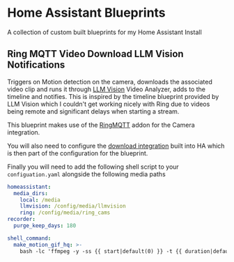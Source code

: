 # Home Assistant Blueprints
A collection of custom built blueprints for my Home Assistant Install

## Ring MQTT Video Download LLM Vision Notifications
Triggers on Motion detection on the camera, downloads the associated video clip and runs it through [LLM Vision](https://github.com/valentinfrlch/ha-llmvision) Video Analyzer, adds to the timeline and notifies. This is inspired by the timeline blueprint provided by LLM Vision which I couldn't get working nicely with Ring due to videos being remote and significant delays when starting a stream.

This blueprint makes use of the [RingMQTT](https://github.com/tsightler/ring-mqtt) addon for the Camera integration.

You will also need to configure the [download integration](https://www.home-assistant.io/integrations/downloader/) built into HA which is then part of the configuration for the blueprint.

Finally you will need to add the following shell script to your `configuation.yaml` alongside the following media paths
```yaml
homeassistant:
  media_dirs:
    local: /media
    llmvision: /config/media/llmvision
    ring: /config/media/ring_cams
recorder:
  purge_keep_days: 180

shell_command:
  make_motion_gif_hq: >-
    bash -lc 'ffmpeg -y -ss {{ start|default(0) }} -t {{ duration|default(5) }} -i {{ input }} -filter_complex "[0:v]fps={{ fps|default(8) }},scale={{ width|default(480) }}:-1:flags=lanczos,split[v0][v1];[v0]palettegen=max_colors={{ colors|default(128) }}:stats_mode=full[p];[v1][p]paletteuse=dither={{ dither|default(sierra2_4a) }}:diff_mode=rectangle[out]" -map "[out]" -an -loop 0 {{ output }}'

```
